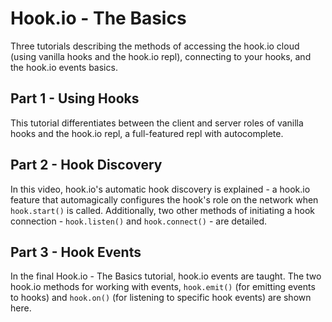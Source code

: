 # Hook.io - The Basics
  Three tutorials describing the methods of accessing the hook.io cloud (using vanilla hooks and the hook.io repl), connecting to your hooks, and the hook.io events basics.

## Part 1 - Using Hooks
This tutorial differentiates between the client and server roles of vanilla hooks and the hook.io repl, a full-featured repl with autocomplete.

## Part 2 - Hook Discovery
In this video, hook.io's automatic hook discovery is explained - a hook.io feature that automagically configures the hook's role on the network when `hook.start()` is called.  Additionally, two other methods of initiating a hook connection - `hook.listen()` and `hook.connect()` - are detailed.

## Part 3 - Hook Events
In the final Hook.io - The Basics tutorial, hook.io events are taught.  The two hook.io methods for working with events, `hook.emit()` (for emitting events to hooks) and `hook.on()` (for listening to specific hook events) are shown here.